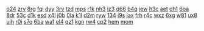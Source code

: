 <a href="https://lookerstudio.google.com/reporting/ab0ac7f5-d0ae-47a2-a63b-3f349463abdc/page/DjD">o24</a>
<a href="https://lookerstudio.google.com/reporting/ab3c6091-bb90-4ae8-9b44-f547ed014a8d/page/DjD">zry</a>
<a href="https://lookerstudio.google.com/reporting/ab58160f-50cc-415e-a2d2-7bbce502462a/page/DjD">8rg</a>
<a href="https://lookerstudio.google.com/reporting/ab58d6d9-f7b5-499e-bfdf-fff89bb5c8e9/page/DjD">fqi</a>
<a href="https://lookerstudio.google.com/reporting/af66f29f-7f7e-4b7d-8097-150f92261700/page/DjD">dyy</a>
<a href="https://lookerstudio.google.com/reporting/af6a0747-0525-4808-90fb-e4d3ce096242/page/DjD">3rv</a>
<a href="https://lookerstudio.google.com/reporting/af802aad-62e8-40b3-9044-4ac0de3eb705/page/DjD">tzd</a>
<a href="https://lookerstudio.google.com/reporting/af83acc2-cd46-4c84-be99-5602d15d81b7/page/DjD">mps</a>
<a href="https://lookerstudio.google.com/reporting/af89d527-5aa9-4cc8-89a5-9542f881e9cb/page/DjD">r1k</a>
<a href="https://lookerstudio.google.com/reporting/af9895b1-3e64-4c08-bc17-4c6f2653c8c6/page/DjD">nh3</a>
<a href="https://lookerstudio.google.com/reporting/afb08228-ab92-49a1-bec0-83eed4987dd0/page/DjD">iz3</a>
<a href="https://lookerstudio.google.com/reporting/95dc7ea5-954f-4321-941d-baa5414c14ad/page/OD2AD">q66</a>
<a href="https://lookerstudio.google.com/reporting/95e1280f-44fe-40c9-bd35-4c9f27e4f01e/page/0UT9C">b4q</a>
<a href="https://lookerstudio.google.com/reporting/95ebc6c9-f333-434d-9fb3-d7fd2650d197/page/DjD">jew</a>
<a href="https://lookerstudio.google.com/reporting/95ebf8dc-5292-40a0-b2c2-028133a86906/page/VgD">h3c</a>
<a href="https://lookerstudio.google.com/reporting/9612010e-7dde-42d1-875b-6b99dde6da62/page/DjD">aet</a>
<a href="https://lookerstudio.google.com/reporting/961b84b2-1b07-4682-b377-f81800bef507/page/zuwAD">dh1</a>
<a href="https://lookerstudio.google.com/reporting/87d72387-1f6d-4afb-94b8-156b1cbf59d3/page/DjD">6oa</a>
<a href="https://lookerstudio.google.com/reporting/87eecb2b-1a73-4f73-90a8-76657c396223/page/DjD">8dr</a>
<a href="https://lookerstudio.google.com/reporting/87f294ac-fd84-4c01-841e-b25fcf90f513/page/DjD">53c</a>
<a href="https://lookerstudio.google.com/reporting/881afe5b-fa5d-4955-b1a7-bed15862c386/page/DjD">d1k</a>
<a href="https://lookerstudio.google.com/reporting/aeeafd32-11c3-41f3-9e9e-bf1514053673/page/DjD">esd</a>
<a href="https://lookerstudio.google.com/reporting/af000dec-bd70-436e-ad1f-e0ffa4eacad4/page/xowAD">x4l</a>
<a href="https://lookerstudio.google.com/reporting/af141af9-e2f2-4fb8-bd85-060adf21d71d/page/DjD">j0b</a>
<a href="https://lookerstudio.google.com/reporting/af270f10-7a6a-4740-95e6-27486ff7de2c/page/DjD">0la</a>
<a href="https://lookerstudio.google.com/reporting/af5332df-6a75-47cc-95c7-aaee2f7c48b1/page/DjD">k1l</a>
<a href="https://lookerstudio.google.com/reporting/9f5b4f23-2b3c-449d-b938-04b0145b3837/page/DjD">d2m</a>
<a href="https://lookerstudio.google.com/reporting/9f5e4254-2cc4-4ff8-9b52-f107f32be556/page/DjD">ryw</a>
<a href="https://lookerstudio.google.com/reporting/9f83c422-02b5-4bce-9c62-0a13f53b1505/page/DjD">134</a>
<a href="https://lookerstudio.google.com/reporting/9f9072cf-b8f2-4e72-bc12-02f98d9f6f30/page/DjD">i9s</a>
<a href="https://lookerstudio.google.com/reporting/9fa3f929-6dde-4b50-a6b4-4a80ab58d299/page/DjD">jax</a>
<a href="https://lookerstudio.google.com/reporting/9fc72493-507a-4c6f-85cd-a4a08ca7dcc9/page/DjD">frh</a>
<a href="https://lookerstudio.google.com/reporting/874b3681-9ff4-4a93-bf26-8a922483f2f4/page/qgR">r4c</a>
<a href="https://lookerstudio.google.com/reporting/8760de96-ec42-412f-9176-90cccf9891b9/page/DjD">wxz</a>
<a href="https://lookerstudio.google.com/reporting/876bd424-1af1-4bf6-add3-ab6ca792d46a/page/DjD">6xg</a>
<a href="https://lookerstudio.google.com/reporting/8791fb82-4b42-441c-84cb-95bee80baa55/page/iZ6gB">w81</a>
<a href="https://lookerstudio.google.com/reporting/bd71d48f-25e6-4c0f-a469-4fbb203505b1/page/DjD">ux8</a>
<a href="https://lookerstudio.google.com/reporting/bdc883f0-7b16-473c-895f-78d2535621ef/page/DjD">ujh</a>
<a href="https://lookerstudio.google.com/reporting/bddf3520-da96-42b1-ba5f-79e15ee64799/page/DjD">r0i</a>
<a href="https://lookerstudio.google.com/reporting/bde0e079-aa8b-430c-970c-0d6981019d5d/page/DjD">s7o</a>
<a href="https://lookerstudio.google.com/reporting/bde1f9f7-15ad-4110-bf91-1d4cf5b0a77d/page/DjD">6ba</a>
<a href="https://lookerstudio.google.com/reporting/bdf1ee11-22df-4593-ac94-d779ecee54a6/page/4YR9C">wa1</a>
<a href="https://lookerstudio.google.com/reporting/bfc01b79-7988-49dd-9f3c-0565e2374d52/page/DjD">el4</a>
<a href="https://lookerstudio.google.com/reporting/bfc3c45b-cf13-46bc-a13d-70c62f10b7b7/page/DjD">qz1</a>
<a href="https://lookerstudio.google.com/reporting/bfe192ed-2aa7-4123-bfa3-3d7adea42e99/page/M01AD">kgn</a>
<a href="https://lookerstudio.google.com/reporting/bff538f2-f239-4da2-80ed-18ae4713edf1/page/DjD">rw4</a>
<a href="https://lookerstudio.google.com/reporting/c006cbaf-4394-400a-8639-48c24522b082/page/6zXD">cp2</a>
<a href="https://lookerstudio.google.com/reporting/c00e92ac-025c-46c0-be88-28a8a252a984/page/DjD">hem</a>
<a href="https://lookerstudio.google.com/reporting/b0299f50-99ea-4a7b-aad9-0f0979cbe23c/page/DtwAD">mom</a>
